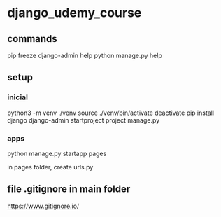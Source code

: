 # django_udemy_course

## commands

pip freeze
django-admin help
python manage.py help

## setup

### inicial

python3 -m venv ./venv
source ./venv/bin/activate
deactivate
pip install django
django-admin startproject project
manage.py

### apps

python manage.py startapp pages

in pages folder, create urls.py

## file .gitignore in main folder

https://www.gitignore.io/
